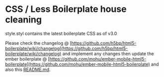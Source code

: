 CSS / Less Boilerplate house cleaning
=====================================

style.styl contains the latest boilerplate CSS as of v3.0

Please check the changelog @ [https://github.com/h5bp/html5-boilerplate/wiki/changelog](https://github.com/h5bp/html5-boilerplate/wiki/changelog) and implement any changes then update the ember boilerplate @ [https://github.com/mohu/ember-mobile-html5-boilerplate](https://github.com/mohu/ember-mobile-html5-boilerplate) and also this [README.md](https://github.com/mohu/ember-mobile-html5-boilerplate/tree/master/css/README.md).